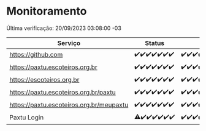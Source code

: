 # Monitoramento

Última verificação: 20/09/2023 03:08:00 -03

|Serviço|Status|Últimas 24h|
|---|---|---|
|https://github.com|<span title="2023-09-13: OK=31">✔️</span><span title="2023-09-14: OK=24">✔️</span><span title="2023-09-15: OK=24">✔️</span><span title="2023-09-16: OK=24">✔️</span><span title="2023-09-17: OK=24">✔️</span><span title="2023-09-18: OK=24">✔️</span><span title="2023-09-19: OK=6">✔️</span>|<span title="19/09/2023 03:08:00 -03 : 200">✔️</span><span title="19/09/2023 04:05:00 -03 : 200">✔️</span><span title="19/09/2023 05:08:00 -03 : 200">✔️</span><span title="19/09/2023 06:06:00 -03 : 200">✔️</span><span title="19/09/2023 07:06:00 -03 : 200">✔️</span><span title="19/09/2023 08:03:00 -03 : 200">✔️</span><span title="19/09/2023 09:11:00 -03 : 200">✔️</span><span title="19/09/2023 10:09:00 -03 : 200">✔️</span><span title="19/09/2023 11:05:00 -03 : 200">✔️</span><span title="19/09/2023 12:06:00 -03 : 200">✔️</span><span title="19/09/2023 13:07:00 -03 : 200">✔️</span><span title="19/09/2023 14:04:00 -03 : 200">✔️</span><span title="19/09/2023 15:07:00 -03 : 200">✔️</span><span title="19/09/2023 16:03:00 -03 : 200">✔️</span><span title="19/09/2023 17:06:00 -03 : 200">✔️</span><span title="19/09/2023 18:04:00 -03 : 200">✔️</span><span title="19/09/2023 19:04:00 -03 : 200">✔️</span><span title="19/09/2023 20:04:00 -03 : 200">✔️</span><span title="19/09/2023 21:28:00 -03 : 200">✔️</span><span title="19/09/2023 22:40:00 -03 : 200">✔️</span><span title="19/09/2023 23:13:00 -03 : 200">✔️</span><span title="20/09/2023 00:06:00 -03 : 200">✔️</span><span title="20/09/2023 01:07:00 -03 : 200">✔️</span><span title="20/09/2023 02:04:00 -03 : 200">✔️</span><span title="20/09/2023 03:08:00 -03 : 200">✔️</span>|
|https://paxtu.escoteiros.org.br|<span title="2023-09-13: OK=31">✔️</span><span title="2023-09-14: OK=24">✔️</span><span title="2023-09-15: OK=24">✔️</span><span title="2023-09-16: OK=24">✔️</span><span title="2023-09-17: OK=24">✔️</span><span title="2023-09-18: OK=24">✔️</span><span title="2023-09-19: OK=6">✔️</span>|<span title="19/09/2023 03:08:00 -03 : 200">✔️</span><span title="19/09/2023 04:05:00 -03 : 200">✔️</span><span title="19/09/2023 05:08:00 -03 : 200">✔️</span><span title="19/09/2023 06:06:00 -03 : 200">✔️</span><span title="19/09/2023 07:06:00 -03 : 200">✔️</span><span title="19/09/2023 08:03:00 -03 : 200">✔️</span><span title="19/09/2023 09:11:00 -03 : 200">✔️</span><span title="19/09/2023 10:09:00 -03 : 200">✔️</span><span title="19/09/2023 11:05:00 -03 : 200">✔️</span><span title="19/09/2023 12:06:00 -03 : 200">✔️</span><span title="19/09/2023 13:07:00 -03 : 200">✔️</span><span title="19/09/2023 14:04:00 -03 : 200">✔️</span><span title="19/09/2023 15:07:00 -03 : 200">✔️</span><span title="19/09/2023 16:03:00 -03 : 200">✔️</span><span title="19/09/2023 17:06:00 -03 : 200">✔️</span><span title="19/09/2023 18:04:00 -03 : 200">✔️</span><span title="19/09/2023 19:04:00 -03 : 200">✔️</span><span title="19/09/2023 20:04:00 -03 : 200">✔️</span><span title="19/09/2023 21:28:00 -03 : 200">✔️</span><span title="19/09/2023 22:40:00 -03 : 200">✔️</span><span title="19/09/2023 23:13:00 -03 : 200">✔️</span><span title="20/09/2023 00:06:00 -03 : 200">✔️</span><span title="20/09/2023 01:07:00 -03 : 200">✔️</span><span title="20/09/2023 02:04:00 -03 : 200">✔️</span><span title="20/09/2023 03:08:00 -03 : 200">✔️</span>|
|https://escoteiros.org.br|<span title="2023-09-13: OK=31">✔️</span><span title="2023-09-14: OK=24">✔️</span><span title="2023-09-15: OK=24">✔️</span><span title="2023-09-16: OK=24">✔️</span><span title="2023-09-17: OK=24">✔️</span><span title="2023-09-18: OK=24">✔️</span><span title="2023-09-19: OK=6">✔️</span>|<span title="19/09/2023 03:08:00 -03 : 200">✔️</span><span title="19/09/2023 04:05:00 -03 : 200">✔️</span><span title="19/09/2023 05:08:00 -03 : 200">✔️</span><span title="19/09/2023 06:06:00 -03 : 200">✔️</span><span title="19/09/2023 07:06:00 -03 : 200">✔️</span><span title="19/09/2023 08:03:00 -03 : 200">✔️</span><span title="19/09/2023 09:11:00 -03 : 200">✔️</span><span title="19/09/2023 10:09:00 -03 : 200">✔️</span><span title="19/09/2023 11:05:00 -03 : 200">✔️</span><span title="19/09/2023 12:06:00 -03 : 200">✔️</span><span title="19/09/2023 13:07:00 -03 : 200">✔️</span><span title="19/09/2023 14:04:00 -03 : 200">✔️</span><span title="19/09/2023 15:07:00 -03 : 200">✔️</span><span title="19/09/2023 16:03:00 -03 : 200">✔️</span><span title="19/09/2023 17:06:00 -03 : 200">✔️</span><span title="19/09/2023 18:04:00 -03 : 200">✔️</span><span title="19/09/2023 19:04:00 -03 : 200">✔️</span><span title="19/09/2023 20:04:00 -03 : 200">✔️</span><span title="19/09/2023 21:28:00 -03 : 200">✔️</span><span title="19/09/2023 22:40:00 -03 : 200">✔️</span><span title="19/09/2023 23:13:00 -03 : 200">✔️</span><span title="20/09/2023 00:06:00 -03 : 200">✔️</span><span title="20/09/2023 01:07:00 -03 : 200">✔️</span><span title="20/09/2023 02:04:00 -03 : 200">✔️</span><span title="20/09/2023 03:08:00 -03 : 200">✔️</span>|
|https://paxtu.escoteiros.org.br/paxtu|<span title="2023-09-13: OK=31">✔️</span><span title="2023-09-14: OK=24">✔️</span><span title="2023-09-15: OK=24">✔️</span><span title="2023-09-16: OK=24">✔️</span><span title="2023-09-17: OK=24">✔️</span><span title="2023-09-18: OK=24">✔️</span><span title="2023-09-19: OK=6">✔️</span>|<span title="19/09/2023 03:08:00 -03 : 200">✔️</span><span title="19/09/2023 04:05:00 -03 : 200">✔️</span><span title="19/09/2023 05:08:00 -03 : 200">✔️</span><span title="19/09/2023 06:06:00 -03 : 200">✔️</span><span title="19/09/2023 07:06:00 -03 : 200">✔️</span><span title="19/09/2023 08:03:00 -03 : 200">✔️</span><span title="19/09/2023 09:11:00 -03 : 200">✔️</span><span title="19/09/2023 10:09:00 -03 : 200">✔️</span><span title="19/09/2023 11:05:00 -03 : 200">✔️</span><span title="19/09/2023 12:06:00 -03 : 200">✔️</span><span title="19/09/2023 13:07:00 -03 : 200">✔️</span><span title="19/09/2023 14:04:00 -03 : 200">✔️</span><span title="19/09/2023 15:07:00 -03 : 200">✔️</span><span title="19/09/2023 16:03:00 -03 : 200">✔️</span><span title="19/09/2023 17:06:00 -03 : 200">✔️</span><span title="19/09/2023 18:04:00 -03 : 200">✔️</span><span title="19/09/2023 19:04:00 -03 : 200">✔️</span><span title="19/09/2023 20:04:00 -03 : 200">✔️</span><span title="19/09/2023 21:28:00 -03 : 200">✔️</span><span title="19/09/2023 22:40:00 -03 : 200">✔️</span><span title="19/09/2023 23:13:00 -03 : 200">✔️</span><span title="20/09/2023 00:06:00 -03 : 200">✔️</span><span title="20/09/2023 01:07:00 -03 : 200">✔️</span><span title="20/09/2023 02:04:00 -03 : 200">✔️</span><span title="20/09/2023 03:08:00 -03 : 200">✔️</span>|
|https://paxtu.escoteiros.org.br/meupaxtu|<span title="2023-09-13: OK=31">✔️</span><span title="2023-09-14: OK=24">✔️</span><span title="2023-09-15: OK=24">✔️</span><span title="2023-09-16: OK=24">✔️</span><span title="2023-09-17: OK=24">✔️</span><span title="2023-09-18: OK=24">✔️</span><span title="2023-09-19: OK=6">✔️</span>|<span title="19/09/2023 03:08:00 -03 : 200">✔️</span><span title="19/09/2023 04:05:00 -03 : 200">✔️</span><span title="19/09/2023 05:08:00 -03 : 200">✔️</span><span title="19/09/2023 06:06:00 -03 : 200">✔️</span><span title="19/09/2023 07:06:00 -03 : 200">✔️</span><span title="19/09/2023 08:03:00 -03 : 200">✔️</span><span title="19/09/2023 09:11:00 -03 : 200">✔️</span><span title="19/09/2023 10:09:00 -03 : 200">✔️</span><span title="19/09/2023 11:05:00 -03 : 200">✔️</span><span title="19/09/2023 12:06:00 -03 : 200">✔️</span><span title="19/09/2023 13:07:00 -03 : 200">✔️</span><span title="19/09/2023 14:04:00 -03 : 200">✔️</span><span title="19/09/2023 15:07:00 -03 : 200">✔️</span><span title="19/09/2023 16:03:00 -03 : 200">✔️</span><span title="19/09/2023 17:06:00 -03 : 200">✔️</span><span title="19/09/2023 18:04:00 -03 : 200">✔️</span><span title="19/09/2023 19:04:00 -03 : 200">✔️</span><span title="19/09/2023 20:04:00 -03 : 200">✔️</span><span title="19/09/2023 21:28:00 -03 : 200">✔️</span><span title="19/09/2023 22:40:00 -03 : 200">✔️</span><span title="19/09/2023 23:13:00 -03 : 200">✔️</span><span title="20/09/2023 00:06:00 -03 : 200">✔️</span><span title="20/09/2023 01:07:00 -03 : 200">✔️</span><span title="20/09/2023 02:04:00 -03 : 200">✔️</span><span title="20/09/2023 03:08:00 -03 : 200">✔️</span>|
|Paxtu Login|<span title="2023-09-13: OK=24, Falhas=6">⚠️</span><span title="2023-09-14: OK=24">✔️</span><span title="2023-09-15: OK=24">✔️</span><span title="2023-09-16: OK=24">✔️</span><span title="2023-09-17: OK=24">✔️</span><span title="2023-09-18: OK=24">✔️</span><span title="2023-09-19: OK=6">✔️</span>|<span title="19/09/2023 03:08:00 -03 : 200">✔️</span><span title="19/09/2023 04:05:00 -03 : 200">✔️</span><span title="19/09/2023 05:08:00 -03 : 200">✔️</span><span title="19/09/2023 06:06:00 -03 : 200">✔️</span><span title="19/09/2023 07:06:00 -03 : 200">✔️</span><span title="19/09/2023 08:03:00 -03 : 200">✔️</span><span title="19/09/2023 09:11:00 -03 : 200">✔️</span><span title="19/09/2023 10:09:00 -03 : 200">✔️</span><span title="19/09/2023 11:05:00 -03 : 200">✔️</span><span title="19/09/2023 12:06:00 -03 : 200">✔️</span><span title="19/09/2023 13:07:00 -03 : 200">✔️</span><span title="19/09/2023 14:04:00 -03 : 200">✔️</span><span title="19/09/2023 15:07:00 -03 : 200">✔️</span><span title="19/09/2023 16:03:00 -03 : 200">✔️</span><span title="19/09/2023 17:06:00 -03 : 200">✔️</span><span title="19/09/2023 18:04:00 -03 : 200">✔️</span><span title="19/09/2023 19:04:00 -03 : 200">✔️</span><span title="19/09/2023 20:04:00 -03 : 200">✔️</span><span title="19/09/2023 21:28:00 -03 : 200">✔️</span><span title="19/09/2023 22:40:00 -03 : 200">✔️</span><span title="19/09/2023 23:13:00 -03 : 200">✔️</span><span title="20/09/2023 00:06:00 -03 : 200">✔️</span><span title="20/09/2023 01:07:00 -03 : 200">✔️</span><span title="20/09/2023 02:04:00 -03 : 200">✔️</span><span title="20/09/2023 03:08:00 -03 : 200">✔️</span>|
